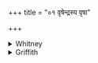 +++
title = "०१ वृषेन्द्रस्य वृषा"

+++

<details><summary>Whitney</summary>

### Translation
1. Chief (*vṛ́ṣan*) of Indra, chief of heaven, chief of earth is this  
man, chief of all existence; do thou be sole chief.

### Notes
"Chief," lit'ly 'bull': foremost, as the bull is of the herd. *Indrasya*  
in **a** can hardly stand; rather *āindrasya*, or, we may conjecture,  
*īdhrasya* (cf. *īdhriya, vīdhra*).
</details>

<details><summary>Griffith</summary>

This is the Lord of Indra, this the Lord of Heaven, the Lord of Earth, The Lord of all existing things: the one and only Lord be thou,
</details>
